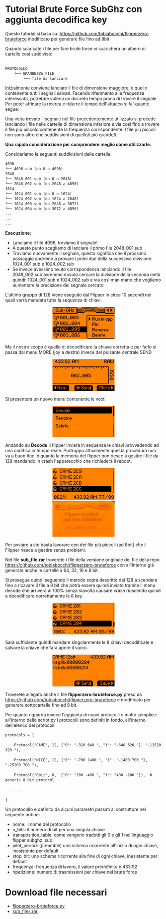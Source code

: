 # **Tutorial Brute Force SubGhz** con aggiunta decodifica key


Questo tutorial si basa su: https://github.com/tobiabocchi/flipperzero-bruteforce modificato per generare file fino ad 8bit

Quando scaricate i file per fare brute force vi scaricherá un albero di cartelle cosí suddiviso:  
```

PROTOCOLLO
    └── GRANDEZZA FILE
        └── file da lanciare

```
Inizialmente conviene lanciare il file di dimensione maggiore, è quello contenente tutti i segnali salvati. Facendo riferimento alla frequenza interessata, potrebbe volerci un discreto tempo prima di trovare il segnale.
Per poter affinare la ricerca e ridurre il tempo dell'attacco si fa' quanto segue:

Una volta trovato il segnale nel file precedentemente utilizzato si procede lanciando i file nelle cartelle di dimensione inferiore e via così fino a trovare il file più piccolo contenente  la frequenza corrispondente. I file più piccoli non sono altro che suddivisioni di quello/i più grande/i.

**Una rapida considerazione per comprendere meglio come utilizzarle.**

Consideriamo le seguenti suddivisioni delle cartelle:
```
4096
└── 4096.sub (da 0 a 4096)
2048
└── 2048_001.sub (da 0 a 2048)
└── 2048_002.sub (da 2048 a 4096)
1024
└── 1024_001.sub (da 0 a 1024)
└── 1024_002.sub (da 1024 a 2048)
└── 1024_003.sub (da 2048 a 3072)
└── 1024_004.sub (da 3072 a 4096)
...
...
...

```
**Esecuzione:**

- Lanciamo il file 4096, troviamo il segnale!
- A questo punto scegliamo di lanciare il primo file 2048_001.sub
- Troviamo nuovamente il segnale, questo significa che il prossimo passaggio andremo a provare i primi due della successiva divisione: 1024_001.sub e 1024_002.sub
- Se invece avessimo avuto corrispondenza lanciando il file 2048_002.sub avremmo dovuto cercare la divisione della seconda metà quindi: 1024_001.sub e 1024_002.sub e via così man mano che vogliamo aumentare la precisione del segnale cercato.


L'ultimo gruppo di 128 viene eseguito dal Flipper in circa 10 secondi nei quali verrà mandata tutta la sequenza di chiavi.

<div align=center><img src="images/sub.jpg" alt="128" width="200"/></div>

Ma il nostro scopo è quello di decodificare la chiave corretta e per farlo si passa dal menu MORE (joy a destra) invece del pulsante centrale SEND

<div align=center><img src="images/more.jpg" alt="more" width="200"/></div>

Si presenterà un nuovo menù contenente le voci:

<div align=center><img src="images/menudecode.jpg" alt="menudecode" width="200"/></div>

Andando su <b>Decode</b> il flipper invierà in sequenza le chiavi provvedendo ad una codifica in tempo reale.
Purtroppo attualmente questa procedura non va a buon fine in quanto la memoria del flipper non riesce a gestire i file da 128 mandando in crash l'apparecchio che richiederà il reboot.

<div align=center><img src="images/displaykeynotok.jpg" alt="displaykeynotok" width="200"/></div>
<div align=center><img src="images/crash.jpg" alt="crash" width="200"/></div>

Per ovviare a ciò basta lavorare con dei file più piccoli (ad 8bit) che il Flipper riesce a gestire senza problemi.

Nel file <b>sub_file.rar</b> troverete i file della versione originale dei file della repo https://github.com/tobiabocchi/flipperzero-bruteforce con all'interno già generate anche le cartelle a 64, 32, 16 e 8 bit.

Si prosegue quindi seguendo il metodo sopra descritto dal 128 a scendere fino a ricavare il file a 8 bit che potrà essere quindi inviato tramite il menu decode che arriverà al 100% senza stavolta causare crash riuscendo quindi a decodificare correttamente le 8 key.
    
<div align=center><img src="images/displaydecodeok.jpg" alt="displaykeyok" width="200"/></div>
    
Sarà sufficiente quindi mandare singolarmente le 8 chiavi decodificate e salvare la chiave che farà aprire il varco.
    
<div align=center><img src="images/displaykey.jpg" alt="displaykey" width="200"></div>

Troverete allegato anche il file <b>flipperzero-bruteforce.py</b> preso da https://github.com/tobiabocchi/flipperzero-bruteforce e modificato per generare sottocartelle fino ad 8 bit.

Per quanto riguarda invece l'aggiunta di nuovi protocolli è molto semplice: all'interno dello script py i protocolli sono definiti in fondo, all'interno dell'elenco dei protocolli

```
protocols = [

    Protocol("CAME", 12, {"0": "-320 640 ", "1": "-640 320 "}, "-11520 320 "),
    
    Protocol("NICE", 12, {"0": "-700 1400 ", "1": "-1400 700 "}, "-25200 700 "),
    
    Protocol("8bit", 8,  {"0": "200 -400 ", "1": "400 -200 "}),  # generic 8 bit protocol
    
    ...
    
]
```

Un protocollo è definito da alcuni parametri passati al costruttore nel seguente ordine:

- nome: il nome del protocollo
- n_bits: il numero di bit per una singola chiave
- transposition_table: come vengono tradotti gli 0 e gli 1 nel linguaggio flipper subghz .sub
- pilot_period: (preamble) uno schema ricorrente all'inizio di ogni chiave, inesistente per default
- stop_bit: uno schema ricorrente alla fine di ogni chiave, inesistente per default
- frequenza: frequenza di lavoro, il valore predefinito è 433.92
- ripetizione: numero di trasmissioni per chiave nel brute force

# Download file necessari
- [flipperzero-bruteforce.py](flipperzero-bruteforce.py)
- [sub_files.rar](sub_files.rar)


